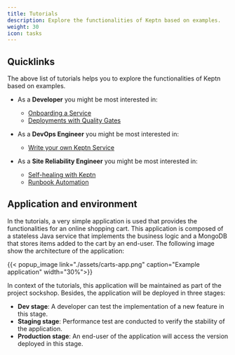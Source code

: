 ```yaml
---
title: Tutorials
description: Explore the functionalities of Keptn based on examples.
weight: 30
icon: tasks
---
```

## Quicklinks

The above list of tutorials helps you to explore the functionalities of Keptn based on examples.

* As a **Developer** you might be most interested in:
  * [Onboarding a Service](./onboard-carts-service/)
  * [Deployments with Quality Gates](./deployments-with-quality-gates/)

* As a **DevOps Engineer** you might be most interested in:
  * [Write your own Keptn Service](./custom-service/)

* As a **Site Reliability Engineer** you might be most interested in:
  * [Self-healing with Keptn](./self-healing-with-keptn/)
  * [Runbook Automation](./runbook-automation-and-self-healing/)

## Application and environment

In the tutorials, a very simple application is used that provides the functionalities for an online shopping cart. This application is composed of a stateless Java service that implements the business logic and a MongoDB that stores items added to the cart by an end-user. The following image show the architecture of the application:

{{< popup_image
  link="./assets/carts-app.png"
  caption="Example application"
  width="30%">}}

In context of the tutorials, this application will be maintained as part of the project sockshop. Besides, the application will be deployed in three stages:

* **Dev stage**: A developer can test the implementation of a new feature in this stage.
* **Staging stage**: Performance test are conducted to verify the stability of the application.
* **Production stage**: An end-user of the application will access the version deployed in this stage. 


